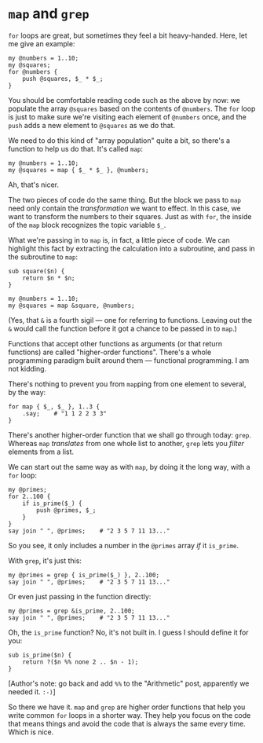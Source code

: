 # `map` and `grep`

`for` loops are great, but sometimes they feel a bit heavy-handed. Here, let me give an example:

    my @numbers = 1..10;
    my @squares;
    for @numbers {
        push @squares, $_ * $_;
    }

You should be comfortable reading code such as the above by now: we populate the array `@squares` based on the contents of `@numbers`. The `for` loop is just to make sure we're visiting each element of `@numbers` once, and the `push` adds a new element to `@squares` as we do that.

We need to do this kind of "array population" quite a bit, so there's a function to help us do that. It's called `map`:

    my @numbers = 1..10;
    my @squares = map { $_ * $_ }, @numbers;

Ah, that's nicer.

The two pieces of code do the same thing. But the block we pass to `map` need only contain the *transformation* we want to effect. In this case, we want to transform the numbers to their squares. Just as with `for`, the inside of the `map` block recognizes the topic variable `$_`.

What we're passing in to `map` is, in fact, a little piece of code. We can highlight this fact by extracting the calculation into a subroutine, and pass in the subroutine to `map`:

    sub square($n) {
        return $n * $n;
    }

    my @numbers = 1..10;
    my @squares = map &square, @numbers;

(Yes, that `&` is a fourth sigil &mdash; one for referring to functions. Leaving out the `&` would call the function before it got a chance to be passed in to `map`.)

Functions that accept other functions as arguments (or that return functions) are called "higher-order functions". There's a whole programming paradigm built around them &mdash; functional programming. I am not kidding.

There's nothing to prevent you from `map`ping from one element to several, by the way:

    for map { $_, $_ }, 1..3 {
        .say;    # "1 1 2 2 3 3"
    }

There's another higher-order function that we shall go through today: `grep`. Whereas `map` *translates* from one whole list to another, `grep` lets you *filter* elements from a list.

We can start out the same way as with `map`, by doing it the long way, with a `for` loop:

    my @primes;
    for 2..100 {
        if is_prime($_) {
            push @primes, $_;
        }
    }
    say join " ", @primes;    # "2 3 5 7 11 13..."

So you see, it only includes a number in the `@primes` array *if* it `is_prime`.

With `grep`, it's just this:

    my @primes = grep { is_prime($_) }, 2..100;
    say join " ", @primes;    # "2 3 5 7 11 13..."

Or even just passing in the function directly:

    my @primes = grep &is_prime, 2..100;
    say join " ", @primes;    # "2 3 5 7 11 13..."

Oh, the `is_prime` function? No, it's not built in. I guess I should define it for you:

    sub is_prime($n) {
        return ?($n %% none 2 .. $n - 1);
    }

\[Author's note: go back and add `%%` to the "Arithmetic" post, apparently we needed it. `:-)`\]

So there we have it. `map` and `grep` are higher order functions that help you write common `for` loops in a shorter way. They help you focus on the code that means things and avoid the code that is always the same every time. Which is nice.
